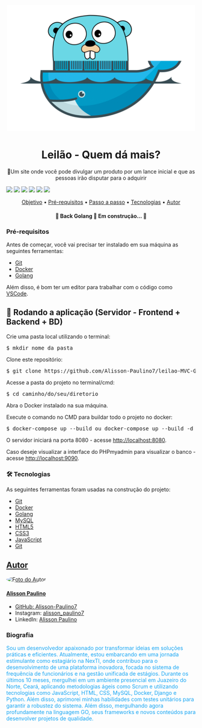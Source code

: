 <h1 align="center">
  <img alt="#" title="#MeuprojetoGoDocker" src="./app/templates/images/golang.png" width="500px"/>
</h1>

<h1 align="center">
  Leilão - Quem dá mais?
</h1>
<p align="center">🚀Um site onde você pode divulgar um produto por um lance inicial e que as pessoas irão disputar para o adquirir</p>

<p>
<img src="https://img.shields.io/static/v1?label=Golang&message=1.21.4&color=00ADD8&style=flat&logo=go"/>
<img src="https://img.shields.io/static/v1?label=Docker&message=24.0.6&color=2496ED&style=flat&logo=docker"/>
<img src="https://img.shields.io/static/v1?label=MySQL&message=8.0.31&color=4479A1&style=flat&logo=mysql"/>
<img src="https://img.shields.io/badge/Javascript-F7DF1E?logo=javascript">
<img src="https://img.shields.io/badge/HTML-E34F26?logo=html5">
<img src="https://img.shields.io/badge/CSS-1572B6?logo=css3">
</p>


<p align="center">
 <a href="#objetivo">Objetivo</a> •
 <a href="#requisitos">Pré-requisitos</a> • 
 <a href="#passos">Passo a passo</a> • 
 <a href="#tecnologias">Tecnologias</a> • 
 <a href="#autor">Autor</a>
</p>

<h4 align="center"> 
	🚧  Back Golang 🚀 Em construção...  🚧
</h4>

<!-- Pré-requisitos -->
<h3>Pré-requisitos</h3>

<p>Antes de começar, você vai precisar ter instalado em sua máquina as seguintes ferramentas:</p>
<ul>
  <li><a href="https://git-scm.com" target="_blank">Git</a></li>
  <li><a href="https://www.docker.com" target="_blank">Docker</a></li>
  <li><a href="https://go.dev/dl/" target="_blank">Golang</a></li>
</ul>
<p>Além disso, é bom ter um editor para trabalhar com o código como <a href="https://code.visualstudio.com" target="_blank">VSCode</a>.</p>

<!-- Rodando a aplicação (Servidor - Frontend + Backend + BD) -->
<h2>🎲 Rodando a aplicação (Servidor - Frontend + Backend + BD)</h2>

<p>Crie uma pasta local utilizando o terminal:</p>
<pre>$ mkdir nome_da_pasta</pre>

<p>Clone este repositório:</p>
<pre>$ git clone https://github.com/Alisson-Paulino7/leilao-MVC-Golang.git</pre>

<p>Acesse a pasta do projeto no terminal/cmd:</p>
<pre>$ cd caminho/do/seu/diretorio</pre>

<p>Abra o Docker instalado na sua máquina.</p>

<p>Execute o comando no CMD para buildar todo o projeto no docker:</p>
<pre>$ docker-compose up --build ou docker-compose up --build -d</pre>

<p>O servidor iniciará na porta 8080 - acesse <a href="http://localhost:8080" target="_blank">http://localhost:8080</a>.</p>
<p>Caso deseje visualizar a interface do PHPmyadmin para visualizar o banco - acesse <a href="http://localhost:9090" target="_blank">http://localhost:9090</a>.</p>

<h3>🛠 Tecnologias</h3>

<p>As seguintes ferramentas foram usadas na construção do projeto:</p>

<ul>
  <li><a href="https://git-scm.com" target="_blank">Git</a></li>
  <li><a href="https://www.docker.com" target="_blank">Docker</a></li>
  <li><a href="https://go.dev/dl/" target="_blank">Golang</a></li>
  <li><a href="https://www.mysql.com" target="_blank">MySQL<a/></li>
  <li><a href="#">HTML5</li>
  <li><a href="#">CSS3</li>
  <li><a href="#">JavaScript</li>
  <li><a href="#">Git</li>
</ul>

<h2>Autor</h2>

<img style="border-radius: 50%;" src="https://github.com/Alisson-Paulino7.png" alt="Foto do Autor">
<h4><strong>Alisson Paulino</strong></h4>
<ul>
    <li>GitHub: <a href="https://github.com/Alisson-Paulino7">Alisson-Paulino7</a></li>
    <li>Instagram: <a href="https://www.instagram.com/alisson_paulino7/">alisson_paulino7</a></li>
    <li>LinkedIn: <a href="https://www.linkedin.com/in/alisson-paulino-3b903727a/">Alisson Paulino</a></li>
</ul>

<h3>Biografia</h3>

<p style="color:#16A5F3;">Sou um desenvolvedor apaixonado por transformar ideias em soluções práticas e eficientes. Atualmente, estou embarcando em uma jornada estimulante como estagiário na NexTI, onde contribuo para o desenvolvimento de uma plataforma inovadora, focada no sistema de frequência de funcionários e na gestão unificada de estágios. Durante os últimos 10 meses, mergulhei em um ambiente presencial em Juazeiro do Norte, Ceará, aplicando metodologias ágeis como Scrum e utilizando tecnologias como JavaScript, HTML, CSS, MySQL, Docker, Django e Python. Além disso, aprimorei minhas habilidades com testes unitários para garantir a robustez do sistema. Além disso, mergulhando agora profundamente na linguagem GO, seus frameworks e novos conteúdos para desenvolver projetos de qualidade.
</p>
